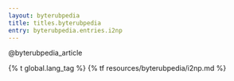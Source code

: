 ```yaml
---
layout: byterubpedia
title: titles.byterubpedia
entry: byterubpedia.entries.i2np
---
```


@byterubpedia_article

{% t global.lang_tag %}
{% tf resources/byterubpedia/i2np.md %}
